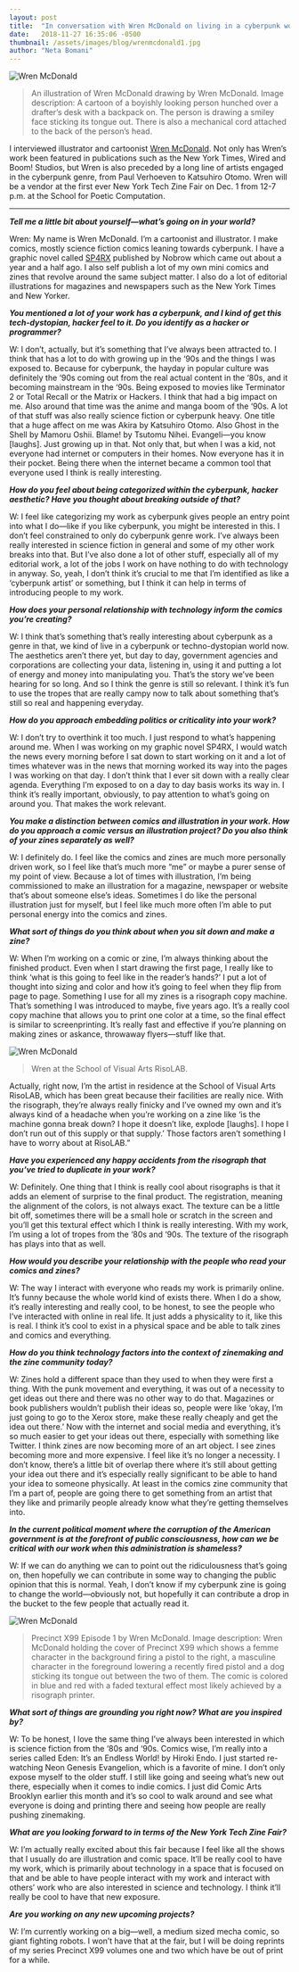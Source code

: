 ```yaml
---
layout: post
title:  "In conversation with Wren McDonald on living in a cyberpunk world, zines as art objects and 90s nostalgia"
date:   2018-11-27 16:35:06 -0500
thumbnail: /assets/images/blog/wrenmcdonald1.jpg
author: "Neta Bomani"
---
```

![Wren McDonald](/assets/images/blog/wrenmcdonald1.jpg)
>An illustration of Wren McDonald drawing by Wren McDonald. Image description: A cartoon of a boyishly looking person hunched over a drafter’s desk with a backpack on. The person is drawing a smiley face sticking its tongue out. There is also a mechanical cord attached to the back of the person’s head.

I interviewed illustrator and cartoonist [Wren McDonald](https://wrenmcdonald.com/). Not only has Wren’s work been featured in publications such as the New York Times, Wired and Boom! Studios, but Wren is also preceded by a long line of artists engaged in the cyberpunk genre, from Paul Verhoeven to Katsuhiro Otomo. Wren will be a vendor at the first ever New York Tech Zine Fair on Dec. 1 from 12-7 p.m. at the School for Poetic Computation.

---

***Tell me a little bit about yourself—what’s going on in your world?***

Wren: My name is Wren McDonald. I’m a cartoonist and illustrator. I make comics, mostly science fiction comics leaning towards cyberpunk. I have a graphic novel called [SP4RX](https://nobrow.net/shop/sp4rx/) published by Nobrow which came out about a year and a half ago. I also self publish a lot of my own mini comics and zines that revolve around the same subject matter. I also do a lot of  editorial illustrations for magazines and newspapers such as the New York Times and New Yorker.

***You mentioned a lot of your work has a cyberpunk, and I kind of get this tech-dystopian, hacker feel to it. Do you identify as a hacker or programmer?***

W: I don’t, actually, but it’s something that I’ve always been attracted to. I think that has a lot to do with growing up in the ‘90s and the things I was exposed to. Because for cyberpunk, the hayday in popular culture was definitely the ‘90s coming out from the real actual content in the ‘80s, and it becoming mainstream in the ‘90s. Being exposed to movies like Terminator 2 or Total Recall or the Matrix or Hackers. I think that had a big impact on me. Also around that time was the anime and manga boom of the ‘90s. A lot of that stuff was also really science fiction or cyberpunk heavy. One title that a huge affect on me was Akira by Katsuhiro Otomo. Also Ghost in the Shell by Mamoru Oshii. Blame! by Tsutomu Nihei. Evangeli—you know [laughs]. Just growing up in that. Not only that, but when I was a kid, not everyone had internet or computers in their homes. Now everyone has it in their pocket. Being there when the internet became a common tool that everyone used I think is really interesting.

***How do you feel about being categorized within the cyberpunk, hacker aesthetic? Have you thought about breaking outside of that?***

W: I feel like categorizing my work as cyberpunk gives people an entry point into what I do—like if you like cyberpunk, you might be interested in this. I don’t feel constrained to only do cyberpunk genre work. I’ve always been really interested in science fiction in general and some of my other work breaks into that. But I’ve also done a lot of other stuff, especially all of my editorial work, a lot of the jobs I work on have nothing to do with technology in anyway. So, yeah, I don’t think it’s crucial to me that I’m identified as like a ‘cyberpunk artist’ or something, but I think it can help in terms of introducing people to my work.

***How does your personal relationship with technology inform the comics you’re creating?***

W: I think that’s something that’s really interesting about cyberpunk as a genre in that, we kind of live in a cyberpunk or techno-dystopian world now. The aesthetics aren’t there yet, but day to day, government agencies and corporations are collecting your data, listening in, using it and putting a lot of energy and money into manipulating you. That’s the story we’ve been hearing for so long. And so I think the genre is still so relevant. I think it’s fun to use the tropes that are really campy now to talk about something that’s still so real and happening everyday.

***How do you approach embedding politics or criticality into your work?***

W: I don’t try to overthink it too much. I just respond to what’s happening around me. When I was working on my graphic novel SP4RX, I would watch the news every morning before I sat down to start working on it and a lot of times whatever was in the news that morning worked its way into the pages I was working on that day. I don’t think that I ever sit down with a really clear agenda. Everything I’m exposed to on a day to day basis works its way in. I think it’s really important, obviously, to pay attention to what’s going on around you. That makes the work relevant.

***You make a distinction between comics and illustration in your work. How do you approach a comic versus an illustration project? Do you also think of your zines separately as well?***

W: I definitely do. I feel like the comics and zines are much more personally driven work, so I feel like that’s much more “me” or maybe a purer sense of my point of view. Because a lot of times with illustration, I’m being commissioned to make an illustration for a magazine, newspaper or website that’s about someone else’s ideas. Sometimes I do like the personal illustration just for myself, but I feel like much more often I’m able to put personal energy into the comics and zines.

***What sort of things do you think about when you sit down and make a zine?***

W: When I’m working on a comic or zine, I’m always thinking about the finished product. Even when I start drawing the first page, I really like to think ‘what is this going to feel like in the reader’s hands?’ I put a lot of thought into sizing and color and how it’s going to feel when they flip from page to page. Something I use for all my zines is a risograph copy machine. That’s something I was introduced to maybe, five years ago. It’s a really cool copy machine that allows you to print one color at a time, so the final effect is similar to screenprinting. It’s really fast and effective if you’re planning on making zines or askance, throwaway flyers—stuff like that.

![Wren McDonald](/assets/images/blog/wrenmcdonald3.jpg)
>Wren at the School of Visual Arts RisoLAB.

Actually, right now, I’m the artist in residence at the School of Visual Arts RisoLAB, which has been great because their facilities are really nice. With the risograph, they’re always really finicky and I’ve owned my own and it’s always kind of a headache when you’re working on a zine like ‘is the machine gonna break down? I hope it doesn’t like, explode [laughs]. I hope I don’t run out of this supply or that supply.’ Those factors aren’t something I have to worry about at RisoLAB.”

***Have you experienced any happy accidents from the risograph that you’ve tried to duplicate in your work?***

W: Definitely. One thing that I think is really cool about risographs is that it adds an element of surprise to the final product. The registration, meaning the alignment of the colors, is not always exact. The texture can be a little bit off, sometimes there will be a small hole or scratch in the screen and you’ll get this textural effect which I think is really interesting. With my work, I’m using a lot of tropes from the ‘80s and ‘90s. The texture of the risograph has plays into that as well.

***How would you describe your relationship with the people who read your comics and zines?***

W: The way I interact with everyone who reads my work is primarily online. It’s funny because the whole world kind of exists there. When I do a show, it’s really interesting and really cool, to be honest, to see the people who I’ve interacted with online in real life. It just adds a physicality to it, like this is real. I think it’s cool to exist in a physical space and be able to talk zines and comics and everything.

***How do you think technology factors into the context of zinemaking and the zine community today?***

W: Zines hold a different space than they used to when they were first a thing. With the punk movement and everything, it was out of a necessity to get ideas out there and there was no other way to do that. Magazines or book publishers wouldn’t publish their ideas so, people were like ‘okay, I’m just going to go to the Xerox store, make these really cheaply and get the idea out there.’ Now with the internet and social media and everything, it’s so much easier to get your ideas out there, especially with something like Twitter. I think zines are now becoming more of an art object. I see zines becoming more and more expensive. I feel like it’s no longer a necessity. I don’t know, there’s a little bit of overlap there where it’s still about getting your idea out there and it’s especially really significant to be able to hand your idea to someone physically. At least in the comics zine community that I’m a part of, people are going there to get something from an artist that they like and primarily people already know what they’re getting themselves into.

***In the current political moment where the corruption of the American government is at the forefront of public consciousness, how can we be critical with our work when this administration is shameless?***

W: If we can do anything we can to point out the ridiculousness that’s going on, then hopefully we can contribute in some way to changing the public opinion that this is normal. Yeah, I don’t know if my cyberpunk zine is going to change the world—obviously not, but hopefully it can contribute a drop in the bucket to the few people that actually read it.

![Wren McDonald](/assets/images/blog/wrenmcdonald2.jpg)
> Precinct X99 Episode 1 by Wren McDonald. Image description: Wren McDonald holding the cover of Precinct X99 which shows a femme character in the background firing a pistol to the right, a masculine character in the foreground lowering a recently fired pistol and a dog sticking its tongue out between the two of them. The comic is colored in blue and red with a faded textural effect most likely achieved by a risograph printer.

***What sort of things are grounding you right now? What are you inspired by?***

W: To be honest, I love the same thing I’ve always been interested in which is science fiction from the ‘80s and ‘90s. Comics wise, I’m really into a series called Eden: It’s an Endless World! by Hiroki Endo. I just started re-watching Neon Genesis Evangelion, which is a favorite of mine. I don’t only expose myself to the older stuff. I still like going and seeing what’s new out there, especially when it comes to indie comics. I just did Comic Arts Brooklyn earlier this month and it’s so cool to walk around and see what everyone is doing and printing there and seeing how people are really pushing zinemaking.

***What are you looking forward to in terms of the New York Tech Zine Fair?***

W: I’m actually really excited about this fair because I feel like all the shows that I usually do are illustration and comic space. It’ll be really cool to have my work, which is primarily about technology in a space that is focused on that and be able to have people interact with my work and interact with others’ work who are also interested in science and technology. I think it’ll really be cool to have that new exposure.

***Are you working on any new upcoming projects?***

W: I’m currently working on a big—well, a medium sized mecha comic, so giant fighting robots. I won’t have that at the fair, but I will be doing reprints of my series Precinct X99 volumes one and two which have be out of print for a while.
